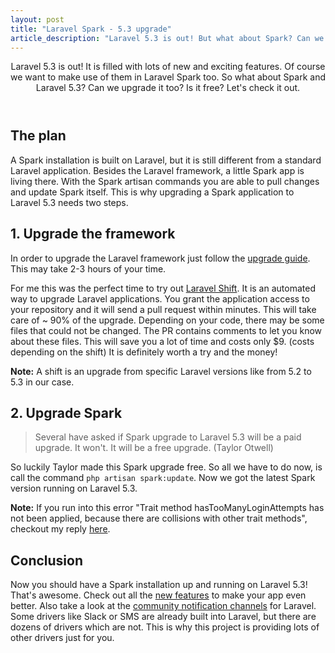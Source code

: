 ```yaml
---
layout: post
title: "Laravel Spark - 5.3 upgrade"
article_description: "Laravel 5.3 is out! But what about Spark? Can we upgrade it too? Is it free? Let's check it out."
---
```



<header>
Laravel 5.3 is out! It is filled with lots of new and exciting features. Of course we want to make use of them in Laravel Spark too. So what about Spark and Laravel 5.3? Can we upgrade it too? Is it free? Let's check it out.
</header>

## The plan

A Spark installation is built on Laravel, but it is still different from a standard Laravel application. Besides the Laravel framework, a little Spark app is living there. With the Spark artisan commands you are able to pull changes and update Spark itself. This is why upgrading a Spark application to Laravel 5.3 needs two steps.

## 1. Upgrade the framework

In order to upgrade the Laravel framework just follow the [upgrade guide](https://laravel.com/docs/5.3/upgrade#upgrade-5.3.0). This may take 2-3 hours of your time.

For me this was the perfect time to try out [Laravel Shift](https://laravelshift.com/). It is an automated way to upgrade Laravel applications. You grant the application access to your repository and it will send a pull request within minutes. This will take care of ~ 90% of the upgrade. Depending on your code, there may be some files that could not be changed. The PR contains comments to let you know about these files. This will save you a lot of time and costs only $9. (costs depending on the shift) It is definitely worth a try and the money!

 <div class="note"><strong>Note:</strong> A shift is an upgrade from specific Laravel versions like from 5.2 to 5.3 in our case.</div>

## 2. Upgrade Spark

<blockquote>Several have asked if Spark upgrade to Laravel 5.3 will be a paid upgrade. It won't. It will be a free upgrade. (Taylor Otwell)</blockquote>

So luckily Taylor made this Spark upgrade free. So all we have to do now, is call the command `php artisan spark:update`. Now we got the latest Spark version running on Laravel 5.3.

 <div class="note"><strong>Note:</strong> If you run into this error "Trait method hasTooManyLoginAttempts has not been applied, because there are collisions with other trait methods", checkout my reply <a href="https://laracasts.com/discuss/channels/spark/laravel-53-and-spark/replies/192744)">here</a>.</div>

## Conclusion

Now you should have a Spark installation up and running on Laravel 5.3! That's awesome. Check out all the [new features](https://laracasts.com/series/whats-new-in-laravel-5-3) to make your app even better. Also take a look at the [community notification channels](http://laravel-notification-channels.com/) for Laravel. Some drivers like Slack or SMS are already built into Laravel, but there are dozens of drivers which are not. This is why this project is providing lots of other drivers just for you.